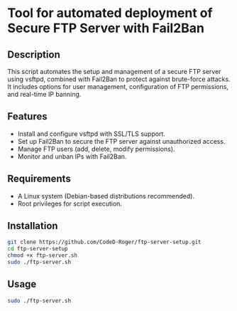 # Tool for automated deployment of Secure FTP Server with Fail2Ban

## Description
This script automates the setup and management of a secure FTP server using vsftpd, combined with Fail2Ban to protect against brute-force attacks. It includes options for user management, configuration of FTP permissions, and real-time IP banning.

## Features
- Install and configure vsftpd with SSL/TLS support.
- Set up Fail2Ban to secure the FTP server against unauthorized access.
- Manage FTP users (add, delete, modify permissions).
- Monitor and unban IPs with Fail2Ban.

## Requirements
- A Linux system (Debian-based distributions recommended).
- Root privileges for script execution.

## Installation
```bash
git clone https://github.com/CodeD-Roger/ftp-server-setup.git
cd ftp-server-setup
chmod +x ftp-server.sh
sudo ./ftp-server.sh
```
## Usage 
```bash
sudo ./ftp-server.sh

